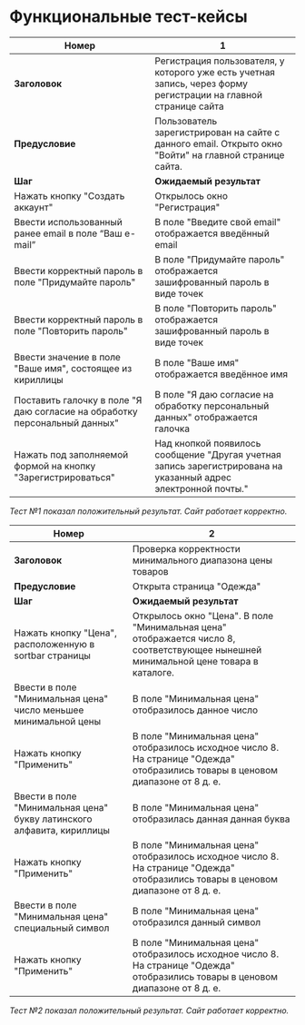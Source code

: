
# Функциональные тест-кейсы
| Номер  | 1 |
| ------------- | ------------- |
| **Заголовок**  | Регистрация пользователя, у которого уже есть учетная запись, через форму регистрации на главной странице сайта|
| **Предусловие**  | Пользователь зарегистрирован на сайте с данного email. Открыто окно "Войти" на главной странице сайта.|
| **Шаг**  | **Ожидаемый результат** |
| Нажать кнопку "Создать аккаунт" | Открылось окно "Регистрация" |
| Ввести использованный ранее email в поле “Ваш e-mail”  | В поле "Введите свой email" отображается введённый email |
| Ввести корректный пароль в поле "Придумайте пароль"  | В поле "Придумайте пароль"  отображается зашифрованный пароль в виде точек |
| Ввести корректный пароль в поле "Повторить пароль"  | В поле "Повторить пароль"  отображается зашифрованный пароль в виде точек |
| Ввести значение в поле "Ваше имя", состоящее из кириллицы | В поле "Ваше имя" отображается введённое имя |
| Поставить галочку в поле "Я даю согласие на обработку персональный данных" | В поле "Я даю согласие на обработку персональный данных" отображается галочка |
| Нажать под заполняемой формой на кнопку "Зарегистрироваться" | Над кнопкой появилось сообщение "Другая учетная запись зарегистрирована на указанный адрес электронной почты." |

*Тест №1 показал положительный результат. Сайт работает корректно.*

| Номер  | 2 |
| ------------- | ------------- |
| **Заголовок**  | Проверка корректности минимального диапазона цены товаров|
| **Предусловие**  | Открыта страница "Одежда"|
| **Шаг**  | **Ожидаемый результат** |
| Нажать кнопку "Цена", расположенную в sortbar страницы | Открылось окно "Цена". В поле "Минимальная цена" отображается число 8, соответствующее нынешней минимальной цене товара в каталоге. |
| Ввести в поле "Минимальная цена" число меньшее минимальной цены | В поле "Минимальная цена" отобразилось данное число |
| Нажать кнопку "Применить" | В поле "Минимальная цена" отобразилось исходное число 8. На странице "Одежда" отобразились товары в ценовом диапазоне от 8 д. е. |
| Ввести в поле "Минимальная цена" букву латинского алфавита, кириллицы  | В поле "Минимальная цена" отобразилась данная данная буква |
| Нажать кнопку "Применить" | В поле "Минимальная цена" отобразилось исходное число 8. На странице "Одежда" отобразились товары в ценовом диапазоне от 8 д. е. |
| Ввести в поле "Минимальная цена" специальный символ | В поле "Минимальная цена" отобразился данный символ |
| Нажать кнопку "Применить" | В поле "Минимальная цена" отобразилось исходное число 8. На странице "Одежда" отобразились товары в ценовом диапазоне от 8 д. е. |

*Тест №2 показал положительный результат. Сайт работает корректно.*

